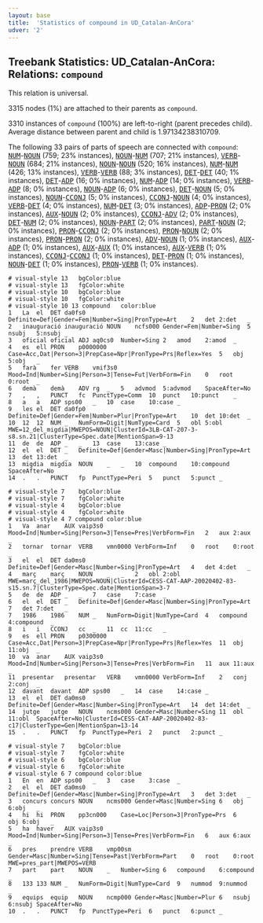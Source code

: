 ```yaml
---
layout: base
title:  'Statistics of compound in UD_Catalan-AnCora'
udver: '2'
---
```


## Treebank Statistics: UD_Catalan-AnCora: Relations: `compound`

This relation is universal.

3315 nodes (1%) are attached to their parents as `compound`.

3310 instances of `compound` (100%) are left-to-right (parent precedes child).
Average distance between parent and child is 1.97134238310709.

The following 33 pairs of parts of speech are connected with `compound`: <tt><a href="ca_ancora-pos-NUM.html">NUM</a></tt>-<tt><a href="ca_ancora-pos-NOUN.html">NOUN</a></tt> (759; 23% instances), <tt><a href="ca_ancora-pos-NOUN.html">NOUN</a></tt>-<tt><a href="ca_ancora-pos-NUM.html">NUM</a></tt> (707; 21% instances), <tt><a href="ca_ancora-pos-VERB.html">VERB</a></tt>-<tt><a href="ca_ancora-pos-NOUN.html">NOUN</a></tt> (684; 21% instances), <tt><a href="ca_ancora-pos-NOUN.html">NOUN</a></tt>-<tt><a href="ca_ancora-pos-NOUN.html">NOUN</a></tt> (520; 16% instances), <tt><a href="ca_ancora-pos-NUM.html">NUM</a></tt>-<tt><a href="ca_ancora-pos-NUM.html">NUM</a></tt> (426; 13% instances), <tt><a href="ca_ancora-pos-VERB.html">VERB</a></tt>-<tt><a href="ca_ancora-pos-VERB.html">VERB</a></tt> (88; 3% instances), <tt><a href="ca_ancora-pos-DET.html">DET</a></tt>-<tt><a href="ca_ancora-pos-DET.html">DET</a></tt> (40; 1% instances), <tt><a href="ca_ancora-pos-DET.html">DET</a></tt>-<tt><a href="ca_ancora-pos-ADP.html">ADP</a></tt> (16; 0% instances), <tt><a href="ca_ancora-pos-NUM.html">NUM</a></tt>-<tt><a href="ca_ancora-pos-ADP.html">ADP</a></tt> (14; 0% instances), <tt><a href="ca_ancora-pos-VERB.html">VERB</a></tt>-<tt><a href="ca_ancora-pos-ADP.html">ADP</a></tt> (8; 0% instances), <tt><a href="ca_ancora-pos-NOUN.html">NOUN</a></tt>-<tt><a href="ca_ancora-pos-ADP.html">ADP</a></tt> (6; 0% instances), <tt><a href="ca_ancora-pos-DET.html">DET</a></tt>-<tt><a href="ca_ancora-pos-NOUN.html">NOUN</a></tt> (5; 0% instances), <tt><a href="ca_ancora-pos-NOUN.html">NOUN</a></tt>-<tt><a href="ca_ancora-pos-CCONJ.html">CCONJ</a></tt> (5; 0% instances), <tt><a href="ca_ancora-pos-CCONJ.html">CCONJ</a></tt>-<tt><a href="ca_ancora-pos-NOUN.html">NOUN</a></tt> (4; 0% instances), <tt><a href="ca_ancora-pos-VERB.html">VERB</a></tt>-<tt><a href="ca_ancora-pos-DET.html">DET</a></tt> (4; 0% instances), <tt><a href="ca_ancora-pos-NUM.html">NUM</a></tt>-<tt><a href="ca_ancora-pos-DET.html">DET</a></tt> (3; 0% instances), <tt><a href="ca_ancora-pos-ADP.html">ADP</a></tt>-<tt><a href="ca_ancora-pos-PRON.html">PRON</a></tt> (2; 0% instances), <tt><a href="ca_ancora-pos-AUX.html">AUX</a></tt>-<tt><a href="ca_ancora-pos-NOUN.html">NOUN</a></tt> (2; 0% instances), <tt><a href="ca_ancora-pos-CCONJ.html">CCONJ</a></tt>-<tt><a href="ca_ancora-pos-ADV.html">ADV</a></tt> (2; 0% instances), <tt><a href="ca_ancora-pos-DET.html">DET</a></tt>-<tt><a href="ca_ancora-pos-NUM.html">NUM</a></tt> (2; 0% instances), <tt><a href="ca_ancora-pos-NOUN.html">NOUN</a></tt>-<tt><a href="ca_ancora-pos-PART.html">PART</a></tt> (2; 0% instances), <tt><a href="ca_ancora-pos-PART.html">PART</a></tt>-<tt><a href="ca_ancora-pos-NOUN.html">NOUN</a></tt> (2; 0% instances), <tt><a href="ca_ancora-pos-PRON.html">PRON</a></tt>-<tt><a href="ca_ancora-pos-CCONJ.html">CCONJ</a></tt> (2; 0% instances), <tt><a href="ca_ancora-pos-PRON.html">PRON</a></tt>-<tt><a href="ca_ancora-pos-NOUN.html">NOUN</a></tt> (2; 0% instances), <tt><a href="ca_ancora-pos-PRON.html">PRON</a></tt>-<tt><a href="ca_ancora-pos-PRON.html">PRON</a></tt> (2; 0% instances), <tt><a href="ca_ancora-pos-ADV.html">ADV</a></tt>-<tt><a href="ca_ancora-pos-NOUN.html">NOUN</a></tt> (1; 0% instances), <tt><a href="ca_ancora-pos-AUX.html">AUX</a></tt>-<tt><a href="ca_ancora-pos-ADP.html">ADP</a></tt> (1; 0% instances), <tt><a href="ca_ancora-pos-AUX.html">AUX</a></tt>-<tt><a href="ca_ancora-pos-AUX.html">AUX</a></tt> (1; 0% instances), <tt><a href="ca_ancora-pos-AUX.html">AUX</a></tt>-<tt><a href="ca_ancora-pos-VERB.html">VERB</a></tt> (1; 0% instances), <tt><a href="ca_ancora-pos-CCONJ.html">CCONJ</a></tt>-<tt><a href="ca_ancora-pos-CCONJ.html">CCONJ</a></tt> (1; 0% instances), <tt><a href="ca_ancora-pos-DET.html">DET</a></tt>-<tt><a href="ca_ancora-pos-PRON.html">PRON</a></tt> (1; 0% instances), <tt><a href="ca_ancora-pos-NOUN.html">NOUN</a></tt>-<tt><a href="ca_ancora-pos-DET.html">DET</a></tt> (1; 0% instances), <tt><a href="ca_ancora-pos-PRON.html">PRON</a></tt>-<tt><a href="ca_ancora-pos-VERB.html">VERB</a></tt> (1; 0% instances).


~~~ conllu
# visual-style 13	bgColor:blue
# visual-style 13	fgColor:white
# visual-style 10	bgColor:blue
# visual-style 10	fgColor:white
# visual-style 10 13 compound	color:blue
1	La	el	DET	da0fs0	Definite=Def|Gender=Fem|Number=Sing|PronType=Art	2	det	2:det	_
2	inauguració	inauguració	NOUN	ncfs000	Gender=Fem|Number=Sing	5	nsubj	5:nsubj	_
3	oficial	oficial	ADJ	aq0cs0	Number=Sing	2	amod	2:amod	_
4	es	ell	PRON	p0000000	Case=Acc,Dat|Person=3|PrepCase=Npr|PronType=Prs|Reflex=Yes	5	obj	5:obj	_
5	farà	fer	VERB	vmif3s0	Mood=Ind|Number=Sing|Person=3|Tense=Fut|VerbForm=Fin	0	root	0:root	_
6	demà	demà	ADV	rg	_	5	advmod	5:advmod	SpaceAfter=No
7	,	,	PUNCT	fc	PunctType=Comm	10	punct	10:punct	_
8	a	a	ADP	sps00	_	10	case	10:case	_
9	les	el	DET	da0fp0	Definite=Def|Gender=Fem|Number=Plur|PronType=Art	10	det	10:det	_
10	12	12	NUM	_	NumForm=Digit|NumType=Card	5	obl	5:obl	MWE=12_del_migdia|MWEPOS=NOUN|ClusterId=3LB-CAT-207-3-s8.sn.21|ClusterType=Spec.date|MentionSpan=9-13
11	de	de	ADP	_	_	13	case	13:case	_
12	el	el	DET	_	Definite=Def|Gender=Masc|Number=Sing|PronType=Art	13	det	13:det	_
13	migdia	migdia	NOUN	_	_	10	compound	10:compound	SpaceAfter=No
14	.	.	PUNCT	fp	PunctType=Peri	5	punct	5:punct	_

~~~


~~~ conllu
# visual-style 7	bgColor:blue
# visual-style 7	fgColor:white
# visual-style 4	bgColor:blue
# visual-style 4	fgColor:white
# visual-style 4 7 compound	color:blue
1	Va	anar	AUX	vaip3s0	Mood=Ind|Number=Sing|Person=3|Tense=Pres|VerbForm=Fin	2	aux	2:aux	_
2	tornar	tornar	VERB	vmn0000	VerbForm=Inf	0	root	0:root	_
3	el	el	DET	da0ms0	Definite=Def|Gender=Masc|Number=Sing|PronType=Art	4	det	4:det	_
4	març	març	NOUN	_	_	2	obl	2:obl	MWE=març_del_1986|MWEPOS=NOUN|ClusterId=CESS-CAT-AAP-20020402-83-s15.sn.7|ClusterType=Spec.date|MentionSpan=3-7
5	de	de	ADP	_	_	7	case	7:case	_
6	el	el	DET	_	Definite=Def|Gender=Masc|Number=Sing|PronType=Art	7	det	7:det	_
7	1986	1986	NUM	_	NumForm=Digit|NumType=Card	4	compound	4:compound	_
8	i	i	CCONJ	cc	_	11	cc	11:cc	_
9	es	ell	PRON	p0300000	Case=Acc,Dat|Person=3|PrepCase=Npr|PronType=Prs|Reflex=Yes	11	obj	11:obj	_
10	va	anar	AUX	vaip3s0	Mood=Ind|Number=Sing|Person=3|Tense=Pres|VerbForm=Fin	11	aux	11:aux	_
11	presentar	presentar	VERB	vmn0000	VerbForm=Inf	2	conj	2:conj	_
12	davant	davant	ADP	sps00	_	14	case	14:case	_
13	el	el	DET	da0ms0	Definite=Def|Gender=Masc|Number=Sing|PronType=Art	14	det	14:det	_
14	jutge	jutge	NOUN	ncms000	Gender=Masc|Number=Sing	11	obl	11:obl	SpaceAfter=No|ClusterId=CESS-CAT-AAP-20020402-83-c17|ClusterType=Gen|MentionSpan=13-14
15	.	.	PUNCT	fp	PunctType=Peri	2	punct	2:punct	_

~~~


~~~ conllu
# visual-style 7	bgColor:blue
# visual-style 7	fgColor:white
# visual-style 6	bgColor:blue
# visual-style 6	fgColor:white
# visual-style 6 7 compound	color:blue
1	En	en	ADP	sps00	_	3	case	3:case	_
2	el	el	DET	da0ms0	Definite=Def|Gender=Masc|Number=Sing|PronType=Art	3	det	3:det	_
3	concurs	concurs	NOUN	ncms000	Gender=Masc|Number=Sing	6	obj	6:obj	_
4	hi	hi	PRON	pp3cn000	Case=Loc|Person=3|PronType=Prs	6	obj	6:obj	_
5	ha	haver	AUX	vaip3s0	Mood=Ind|Number=Sing|Person=3|Tense=Pres|VerbForm=Fin	6	aux	6:aux	_
6	pres	prendre	VERB	vmp00sm	Gender=Masc|Number=Sing|Tense=Past|VerbForm=Part	0	root	0:root	MWE=pres_part|MWEPOS=VERB
7	part	part	NOUN	_	Number=Sing	6	compound	6:compound	_
8	133	133	NUM	_	NumForm=Digit|NumType=Card	9	nummod	9:nummod	_
9	equips	equip	NOUN	ncmp000	Gender=Masc|Number=Plur	6	nsubj	6:nsubj	SpaceAfter=No
10	.	.	PUNCT	fp	PunctType=Peri	6	punct	6:punct	_

~~~


